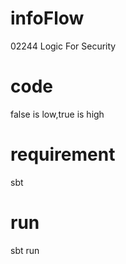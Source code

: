# infoFlow
02244 Logic For Security

# code 

false is low,true is high

# requirement

sbt 

# run

sbt run

